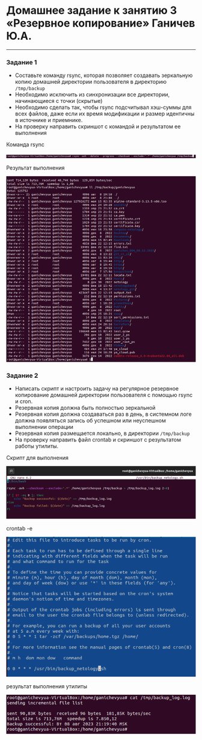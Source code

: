 # Домашнее задание к занятию 3 «Резервное копирование» Ганичев Ю.А.

------

### Задание 1
- Составьте команду rsync, которая позволяет создавать зеркальную копию домашней директории пользователя в директорию `/tmp/backup`
- Необходимо исключить из синхронизации все директории, начинающиеся с точки (скрытые)
- Необходимо сделать так, чтобы rsync подсчитывал хэш-суммы для всех файлов, даже если их время модификации и размер идентичны в источнике и приемнике.
- На проверку направить скриншот с командой и результатом ее выполнения

Команда rsync

![Alt текст](https://github.com/s2nt/netology_home_works/blob/main/sflt/screenshots/3/1.png)

Результат выполнения

![Alt текст](https://github.com/s2nt/netology_home_works/blob/main/sflt/screenshots/3/2.png)

### Задание 2
- Написать скрипт и настроить задачу на регулярное резервное копирование домашней директории пользователя с помощью rsync и cron.
- Резервная копия должна быть полностью зеркальной
- Резервная копия должна создаваться раз в день, в системном логе должна появляться запись об успешном или неуспешном выполнении операции
- Резервная копия размещается локально, в директории `/tmp/backup`
- На проверку направить файл crontab и скриншот с результатом работы утилиты.

Скрипт для выполнения

![Alt текст](https://github.com/s2nt/netology_home_works/blob/main/sflt/screenshots/3/5.png)

crontab -e

![Alt текст](https://github.com/s2nt/netology_home_works/blob/main/sflt/screenshots/3/3.png)

результат выполнения утилиты

![Alt текст](https://github.com/s2nt/netology_home_works/blob/main/sflt/screenshots/3/4.png)


